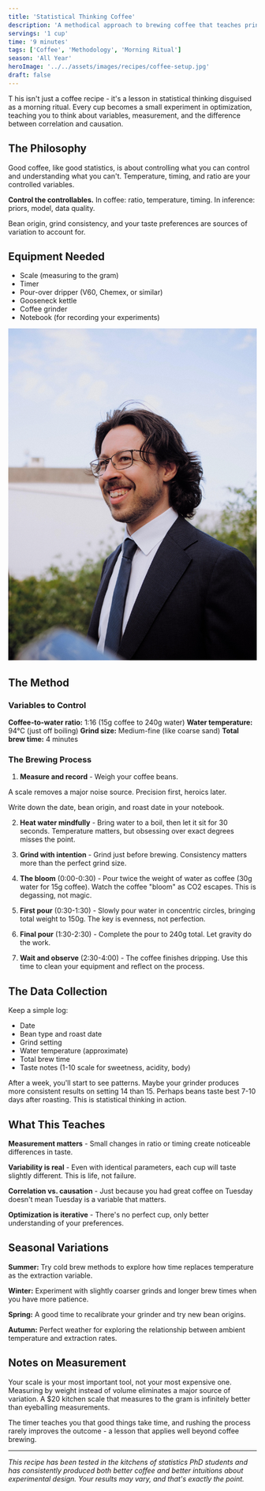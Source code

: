 ```yaml
---
title: 'Statistical Thinking Coffee'
description: 'A methodical approach to brewing coffee that teaches principles of experimental design and measurement.'
servings: '1 cup'
time: '9 minutes'
tags: ['Coffee', 'Methodology', 'Morning Ritual']
season: 'All Year'
heroImage: '../../assets/images/recipes/coffee-setup.jpg'
draft: false
---
```


<span class="dropcap" data-first-letter="T">T</span> his isn't just a coffee recipe - it's a lesson in statistical thinking disguised as a morning ritual. Every cup becomes a small experiment in optimization, teaching you to think about variables, measurement, and the difference between correlation and causation.

## The Philosophy

Good coffee, like good statistics, is about controlling what you can control and understanding what you can't. Temperature, timing, and ratio are your controlled variables.

<MarginNote>
<p><strong>Control the controllables.</strong> In coffee: ratio, temperature, timing. In inference: priors, model, data quality.</p>
</MarginNote>

Bean origin, grind consistency, and your taste preferences are sources of variation to account for.

## Equipment Needed

- Scale (measuring to the gram)
- Timer
- Pour-over dripper (V60, Chemex, or similar)
- Gooseneck kettle
- Coffee grinder
- Notebook (for recording your experiments)

<!-- Use Markdown image so our image handler can route through Astro Image -->

![Placeholder image for recipe illustration](../../assets/images/homepage/portrait.jpg)

## The Method

### Variables to Control

**Coffee-to-water ratio:** 1:16 (15g coffee to 240g water)
**Water temperature:** 94°C (just off boiling)
**Grind size:** Medium-fine (like coarse sand)
**Total brew time:** 4 minutes

### The Brewing Process

1. **Measure and record** - Weigh your coffee beans.

<MarginNote>
<p>A scale removes a major noise source. Precision first, heroics later.</p>
</MarginNote>

Write down the date, bean origin, and roast date in your notebook.

2. **Heat water mindfully** - Bring water to a boil, then let it sit for 30 seconds. Temperature matters, but obsessing over exact degrees misses the point.

3. **Grind with intention** - Grind just before brewing. Consistency matters more than the perfect grind size.

4. **The bloom** (0:00-0:30) - Pour twice the weight of water as coffee (30g water for 15g coffee). Watch the coffee "bloom" as CO2 escapes. This is degassing, not magic.

5. **First pour** (0:30-1:30) - Slowly pour water in concentric circles, bringing total weight to 150g. The key is evenness, not perfection.

6. **Final pour** (1:30-2:30) - Complete the pour to 240g total. Let gravity do the work.

7. **Wait and observe** (2:30-4:00) - The coffee finishes dripping. Use this time to clean your equipment and reflect on the process.

## The Data Collection

Keep a simple log:

- Date
- Bean type and roast date
- Grind setting
- Water temperature (approximate)
- Total brew time
- Taste notes (1-10 scale for sweetness, acidity, body)

After a week, you'll start to see patterns. Maybe your grinder produces more consistent results on setting 14 than 15. Perhaps beans taste best 7-10 days after roasting. This is statistical thinking in action.

## What This Teaches

**Measurement matters** - Small changes in ratio or timing create noticeable differences in taste.

**Variability is real** - Even with identical parameters, each cup will taste slightly different. This is life, not failure.

**Correlation vs. causation** - Just because you had great coffee on Tuesday doesn't mean Tuesday is a variable that matters.

**Optimization is iterative** - There's no perfect cup, only better understanding of your preferences.

## Seasonal Variations

**Summer:** Try cold brew methods to explore how time replaces temperature as the extraction variable.

**Winter:** Experiment with slightly coarser grinds and longer brew times when you have more patience.

**Spring:** A good time to recalibrate your grinder and try new bean origins.

**Autumn:** Perfect weather for exploring the relationship between ambient temperature and extraction rates.

## Notes on Measurement

Your scale is your most important tool, not your most expensive one. Measuring by weight instead of volume eliminates a major source of variation. A $20 kitchen scale that measures to the gram is infinitely better than eyeballing measurements.

The timer teaches you that good things take time, and rushing the process rarely improves the outcome - a lesson that applies well beyond coffee brewing.

---

_This recipe has been tested in the kitchens of statistics PhD students and has consistently produced both better coffee and better intuitions about experimental design. Your results may vary, and that's exactly the point._
